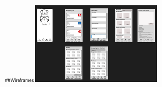 
##Wireframes
<img src="https://github.com/ChicoState/ux-kitchen-pantry/blob/main/wireframes/WireFrameBeta1.png" width="400" height="250">

